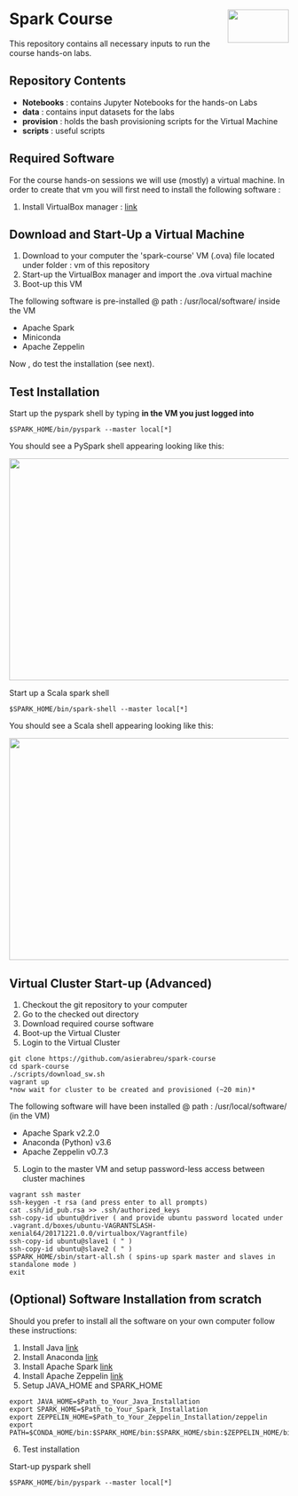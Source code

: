 # Spark Course <img src="images/spark-logo-trademark.png" width="110" height="60" align="right">

This repository contains all necessary inputs to run the course hands-on labs. 

## Repository Contents

* **Notebooks** : contains Jupyter Notebooks for the hands-on Labs
* **data** : contains input datasets for the labs
* **provision** : holds the bash provisioning scripts for the Virtual Machine
* **scripts** : useful scripts

## Required Software 

For the course hands-on sessions we will use (mostly) a virtual machine.
In order to create that vm you will first need to install the following software :

1. Install VirtualBox manager : [link](https://www.virtualbox.org/)

## Download and Start-Up a Virtual Machine

1. Download to your computer the 'spark-course' VM (.ova) file located under folder : vm of this repository
1. Start-up the VirtualBox manager and import the .ova virtual machine 
2. Boot-up this VM

The following software is pre-installed @ path : /usr/local/software/ inside the VM

   * Apache Spark 
   * Miniconda
   * Apache Zeppelin

Now , do test the installation (see next).

## Test Installation

Start up the pyspark shell by typing **in the VM you just logged into**

```
$SPARK_HOME/bin/pyspark --master local[*]
```

You should see a PySpark shell appearing looking like this:

<img src="images/pyspark-shell.png" width="700" height="400" align="centre">

Start up a Scala spark shell
```
$SPARK_HOME/bin/spark-shell --master local[*]
```

You should see a Scala shell appearing looking like this:

<img src="images/scala-shell.png" width="700" height="400" align="centre">

## Virtual Cluster Start-up (Advanced)

1. Checkout the git repository to your computer
2. Go to the checked out directory
3. Download required course software 
4. Boot-up the Virtual Cluster
5. Login to the Virtual Cluster

```
git clone https://github.com/asierabreu/spark-course
cd spark-course
./scripts/download_sw.sh
vagrant up 
*now wait for cluster to be created and provisioned (~20 min)*
```

The following software will have been installed @ path : /usr/local/software/ (in the VM)

 * Apache Spark v2.2.0
 * Anaconda (Python) v3.6
 * Apache Zeppelin v0.7.3  

5. Login to the master VM and setup password-less access between cluster machines

```
vagrant ssh master
ssh-keygen -t rsa (and press enter to all prompts)
cat .ssh/id_pub.rsa >> .ssh/authorized_keys
ssh-copy-id ubuntu@driver ( and provide ubuntu password located under .vagrant.d/boxes/ubuntu-VAGRANTSLASH-xenial64/20171221.0.0/virtualbox/Vagrantfile)
ssh-copy-id ubuntu@slave1 ( " )
ssh-copy-id ubuntu@slave2 ( " ) 
$SPARK_HOME/sbin/start-all.sh ( spins-up spark master and slaves in standalone mode )
exit
```

## (Optional) Software Installation from scratch

Should you prefer to install all the software on your own computer follow these instructions:

1. Install Java [link](http://www.oracle.com/technetwork/java/javase/downloads/jdk8-downloads-2133151.html)
2. Install Anaconda [link](https://www.anaconda.com/download/#macos)
3. Install Apache Spark [link](https://spark.apache.org/downloads.html)
4. Install Apache Zeppelin [link](https://zeppelin.apache.org/download.html) 
5. Setup JAVA_HOME and SPARK_HOME
```
export JAVA_HOME=$Path_to_Your_Java_Installation
export SPARK_HOME=$Path_to_Your_Spark_Installation
export ZEPPELIN_HOME=$Path_to_Your_Zeppelin_Installation/zeppelin
export PATH=$CONDA_HOME/bin:$SPARK_HOME/bin:$SPARK_HOME/sbin:$ZEPPELIN_HOME/bin:$PATH
```
6. Test installation

Start-up pyspark shell
```
$SPARK_HOME/bin/pyspark --master local[*]
```

